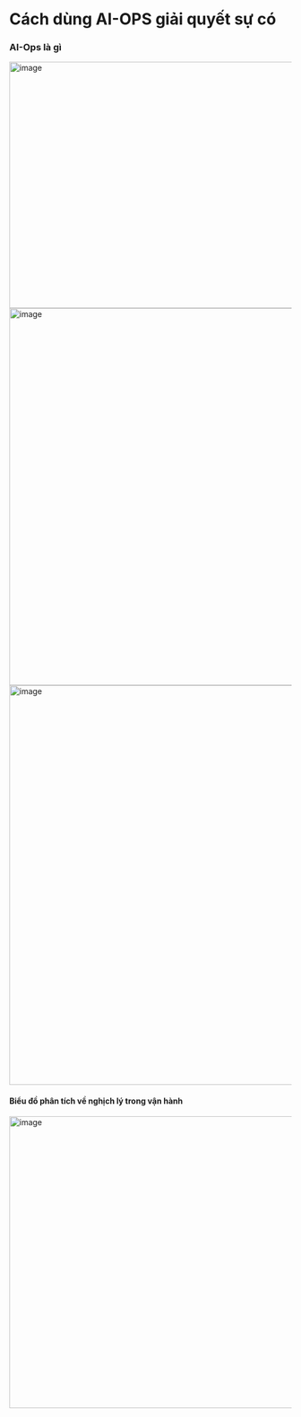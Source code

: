 # Cách dùng AI-OPS giải quyết sự có

### AI-Ops là gì 

<img width="965" height="439" alt="image" src="https://github.com/user-attachments/assets/01f53c0f-9e27-47bb-a703-40e993324ccf" />

<img width="1035" height="672" alt="image" src="https://github.com/user-attachments/assets/1ec0c783-bc33-4bf9-b73e-36cc71298e98" />

<img width="1217" height="712" alt="image" src="https://github.com/user-attachments/assets/99375e3f-835c-481d-824f-62e0d667b55f" />

#### Biểu đồ phân tích về nghịch lý trong vận hành
<img width="1325" height="520" alt="image" src="https://github.com/user-attachments/assets/fe88f9d3-0f9f-4de0-85ef-23911f1cd057" />
